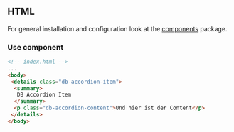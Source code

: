 ## HTML

For general installation and configuration look at the [components](https://www.npmjs.com/package/@db-ui/components) package.

### Use component

```html index.html
<!-- index.html -->
...
<body>
 <details class="db-accordion-item">
  <summary>
   DB Accordion Item
  </summary>
  <p class="db-accordion-content">Und hier ist der Content</p>
 </details>
</body>
```
